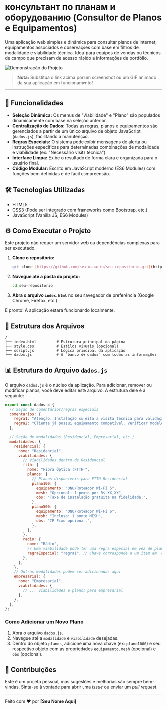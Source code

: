 #  консультант по планам и оборудованию (Consultor de Planos e Equipamentos)

Uma aplicação web simples e dinâmica para consultar planos de internet, equipamentos associados e observações com base em filtros de modalidade e viabilidade técnica. Ideal para equipes de vendas ou técnicos de campo que precisam de acesso rápido a informações de portfólio.

![Demonstração do Projeto](https://i.imgur.com/link-para-seu-gif-ou-imagem.gif)
> **Nota:** Substitua o link acima por um screenshot ou um GIF animado da sua aplicação em funcionamento!

---

## 🚀 Funcionalidades

* **Seleção Dinâmica:** Os menus de "Viabilidade" e "Plano" são populados dinamicamente com base na seleção anterior.
* **Centralização de Dados:** Todas as regras, planos e equipamentos são gerenciados a partir de um único arquivo de objeto JavaScript (`dados.js`), facilitando a manutenção.
* **Regras Especiais:** O sistema pode exibir mensagens de alerta ou instruções específicas para determinadas combinações de modalidade e viabilidade (ex: "Necessário visita técnica").
* **Interface Limpa:** Exibe o resultado de forma clara e organizada para o usuário final.
* **Código Modular:** Escrito em JavaScript moderno (ES6 Modules) com funções bem definidas e de fácil compreensão.

## 🛠️ Tecnologias Utilizadas

* HTML5
* CSS3 (Pode ser integrado com frameworks como Bootstrap, etc.)
* JavaScript (Vanilla JS, ES6 Modules)

## ⚙️ Como Executar o Projeto

Este projeto não requer um servidor web ou dependências complexas para ser executado.

1.  **Clone o repositório:**
    ```bash
    git clone [https://github.com/seu-usuario/seu-repositorio.git](https://github.com/seu-usuario/seu-repositorio.git)
    ```
2.  **Navegue até a pasta do projeto:**
    ```bash
    cd seu-repositorio
    ```
3.  **Abra o arquivo `index.html`** no seu navegador de preferência (Google Chrome, Firefox, etc.).

E pronto! A aplicação estará funcionando localmente.

## 📂 Estrutura dos Arquivos

```
/
├── index.html         # Estrutura principal da página
├── style.css          # Estilos visuais (opcional)
├── script.js          # Lógica principal da aplicação
└── dados.js           # O "banco de dados" com todas as informações
```

## 📊 Estrutura do Arquivo `dados.js`

O arquivo `dados.js` é o núcleo da aplicação. Para adicionar, remover ou modificar planos, você deve editar este arquivo. A estrutura dele é a seguinte:

```javascript
export const dados = {
  // Seção de comentários/regras especiais
  comentarios: {
    regra1: "Atenção: Instalação sujeita a visita técnica para validação de sinal.",
    regra2: "Cliente já possui equipamento compatível. Verificar modelo.",
  },

  // Seção de modalidades (Residencial, Empresarial, etc.)
  modalidades: {
    residencial: {
      nome: "Residencial",
      viabilidades: {
        // Viabilidades dentro de Residencial
        ftth: {
          nome: "Fibra Óptica (FTTH)",
          planos: {
            // Planos disponíveis para FTTH Residencial
            plano100: {
              equipamento: "ONU/Roteador Wi-Fi 5",
              mesh: "Opcional: 1 ponto por R$ XX,XX",
              obs: "Taxa de instalação gratuita na fidelidade.",
            },
            plano500: {
              equipamento: "ONU/Roteador Wi-Fi 6",
              mesh: "Incluso: 1 ponto MESH",
              obs: "IP Fixo opcional.",
            },
          },
        },
        radio: {
          nome: "Rádio",
          // Uma viabilidade pode ter uma regra especial em vez de planos
          regraEspecial: "regra1", // Chave corresponde a um item em 'comentarios'
        },
      },
    },
    // Outras modalidades podem ser adicionadas aqui
    empresarial: {
      nome: "Empresarial",
      viabilidades: {
        // ... viabilidades e planos para empresarial
      },
    },
  },
};
```

### Como Adicionar um Novo Plano:

1.  Abra o arquivo `dados.js`.
2.  Navegue até a `modalidade` e `viabilidade` desejadas.
3.  Dentro do objeto `planos`, adicione uma nova chave (ex: `plano1000`) e seu respectivo objeto com as propriedades `equipamento`, `mesh` (opcional) e `obs` (opcional).

## 🤝 Contribuições

Este é um projeto pessoal, mas sugestões e melhorias são sempre bem-vindas. Sinta-se à vontade para abrir uma *issue* ou enviar um *pull request*.

---

Feito com ❤️ por **[Seu Nome Aqui]**
